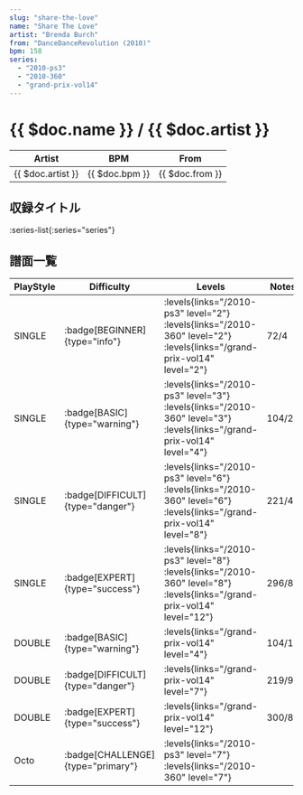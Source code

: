 ```yaml
---
slug: "share-the-love"
name: "Share The Love"
artist: "Brenda Burch"
from: "DanceDanceRevolution (2010)"
bpm: 158
series:
  - "2010-ps3"
  - "2010-360"
  - "grand-prix-vol14"
---
```


# {{ $doc.name }} / {{ $doc.artist }}

|Artist|BPM|From|
|------|---|----|
|{{ $doc.artist }}|{{ $doc.bpm }}|{{ $doc.from }}|

## 収録タイトル

:series-list{:series="series"}

## 譜面一覧

|PlayStyle|Difficulty|Levels|Notes|Movie|
|---------|----------|------|-----|-----|
|SINGLE| :badge[BEGINNER]{type="info"}| :levels{links="/2010-ps3" level="2"} :levels{links="/2010-360" level="2"} :levels{links="/grand-prix-vol14" level="2"}|72/4||
|SINGLE| :badge[BASIC]{type="warning"}| :levels{links="/2010-ps3" level="3"} :levels{links="/2010-360" level="3"} :levels{links="/grand-prix-vol14" level="4"}|104/23||
|SINGLE| :badge[DIFFICULT]{type="danger"}| :levels{links="/2010-ps3" level="6"} :levels{links="/2010-360" level="6"} :levels{links="/grand-prix-vol14" level="8"}|221/4||
|SINGLE| :badge[EXPERT]{type="success"}| :levels{links="/2010-ps3" level="8"} :levels{links="/2010-360" level="8"} :levels{links="/grand-prix-vol14" level="12"}|296/8||
|DOUBLE| :badge[BASIC]{type="warning"}| :levels{links="/grand-prix-vol14" level="4"}|104/16||
|DOUBLE| :badge[DIFFICULT]{type="danger"}| :levels{links="/grand-prix-vol14" level="7"}|219/9||
|DOUBLE| :badge[EXPERT]{type="success"}| :levels{links="/grand-prix-vol14" level="12"}|300/8||
|Octo| :badge[CHALLENGE]{type="primary"}| :levels{links="/2010-ps3" level="7"} :levels{links="/2010-360" level="7"}|||
